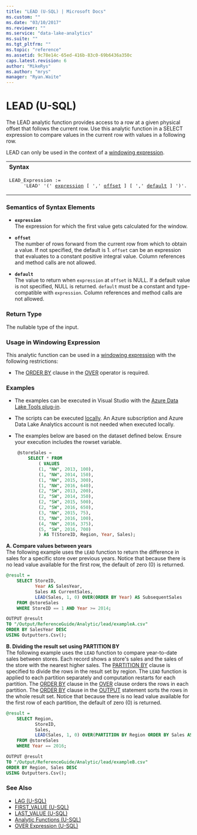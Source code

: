 ```yaml
---
title: "LEAD (U-SQL) | Microsoft Docs"
ms.custom: ""
ms.date: "03/10/2017"
ms.reviewer: ""
ms.service: "data-lake-analytics"
ms.suite: ""
ms.tgt_pltfrm: ""
ms.topic: "reference"
ms.assetid: 9c78e14c-65ed-416b-83c0-69b6436a350c
caps.latest.revision: 6
author: "MikeRys"
ms.author: "mrys"
manager: "Ryan.Waite"
---
```

# LEAD (U-SQL)
The LEAD analytic function provides access to a row at a given physical offset that follows the current row. Use this analytic function in a SELECT expression to compare values in the current row with values in a following row.

LEAD can only be used in the context of a [windowing expression](over-expression-u-sql.md). 

<table><th align="left">Syntax</th><tr><td><pre>
LEAD_Expression :=                                                                                
     'LEAD' '(' <a href="#exp">expression</a> [ ',' <a href="#off">offset</a> ] [ ',' <a href="#def">default</a> ] ')'.
</pre></td></tr></table>

### Semantics of Syntax Elements 
* <a name="exp"></a>**`expression`**     
The expression for which the first value gets calculated for the window. 

* <a name="off"></a>**`offset`**  
The number of rows forward from the current row from which to obtain a value. If not specified, the default is 1. `offset` can be an expression that evaluates to a constant positive integral value.  Column references and method calls are not allowed.

* <a name="def"></a>**`default`**  
The value to return when `expression` at `offset` is NULL. If a default value is not specified, NULL is returned. `default` must be a constant and type-compatible with `expression`.  Column references and method calls are not allowed.

### Return Type 
The nullable type of the input. 

### Usage in Windowing Expression 
This analytic function can be used in a [windowing expression](over-expression-u-sql.md) with the following restrictions: 
* The [ORDER BY](over-expression-u-sql.md#OBC) clause in the [OVER](over-expression-u-sql.md) operator is required. 

### Examples
- The examples can be executed in Visual Studio with the [Azure Data Lake Tools plug-in](https://www.microsoft.com/download/details.aspx?id=49504).  
- The scripts can be executed [locally](https://docs.microsoft.com/azure/data-lake-analytics/data-lake-analytics-data-lake-tools-get-started#run-u-sql-locally).  An Azure subscription and Azure Data Lake Analytics account is not needed when executed locally.
- The examples below are based on the dataset defined below.  Ensure your execution includes the rowset variable.  

   ```sql
    @storeSales =
        SELECT * FROM 
            ( VALUES
            (1, "NW", 2013, 100),
            (1, "NW", 2014, 150),
            (1, "NW", 2015, 300),
            (1, "NW", 2016, 640),
            (2, "SW", 2013, 200),
            (2, "SW", 2014, 350),
            (2, "SW", 2015, 500),
            (2, "SW", 2016, 650),
            (3, "NW", 2015, 75),
            (3, "NW", 2016, 100),
            (4, "NW", 2016, 375),
            (5, "SW", 2016, 700)
            ) AS T(StoreID, Region, Year, Sales);
   ```

**A.    Compare values between years**   
The following example uses the `LEAD` function to return the difference in sales for a specific store over previous years.  Notice that because there is no lead value available for the first row, the default of zero (0) is returned.
```sql
@result =
    SELECT StoreID,
           Year AS SalesYear,
           Sales AS CurrentSales,
           LEAD(Sales, 1, 0) OVER(ORDER BY Year) AS SubsequentSales
    FROM @storeSales
    WHERE StoreID == 1 AND Year >= 2014;

OUTPUT @result
TO "/Output/ReferenceGuide/Analytic/lead/exampleA.csv"
ORDER BY SalesYear DESC
USING Outputters.Csv();
```

**B.    Dividing the result set using PARTITION BY**   
The following example uses the `LEAD` function to compare year-to-date sales between stores.  Each record shows a store's sales and the sales of the store with the nearest higher sales.  The [PARTITION BY](over-expression-u-sql.md#OPBC) clause is specified to divide the rows in the result set by region.  The `LEAD` function is applied to each partition separately and computation restarts for each partition.  The [ORDER BY](over-expression-u-sql.md#OBC) clause in the [OVER](over-expression-u-sql.md) clause orders the rows in each partition.  The [ORDER BY](output-statement-u-sql.md#OBOFC) clause in the [OUTPUT](output-statement-u-sql.md) statement sorts the rows in the whole result set.  Notice that because there is no lead value available for the first row of each partition, the default of zero (0) is returned.
```sql
@result =
    SELECT Region,
           StoreID,
           Sales,
           LEAD(Sales, 1, 0) OVER(PARTITION BY Region ORDER BY Sales ASC) AS NearestHigherSales
    FROM @storeSales
    WHERE Year == 2016;

OUTPUT @result
TO "/Output/ReferenceGuide/Analytic/lead/exampleB.csv"
ORDER BY Region, Sales DESC
USING Outputters.Csv();
```

### See Also 
* [LAG (U-SQL)](lag-u-sql.md)
* [FIRST_VALUE (U-SQL)](first-value-u-sql.md)
* [LAST_VALUE (U-SQL)](last-value-u-sql.md)
* [Analytic Functions (U-SQL)](analytic-functions-u-sql.md)  
* [OVER Expression (U-SQL)](over-expression-u-sql.md) 

